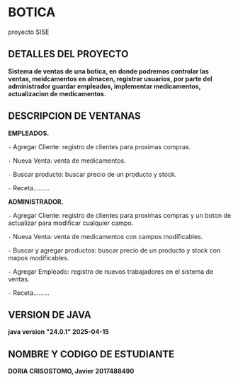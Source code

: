 # BOTICA
proyecto SISE

## DETALLES DEL PROYECTO
**Sistema de ventas de una botica, en donde podremos controlar las ventas, meidcamentos en almacen, registrar usuarios, 
por parte del administrador  guardar empleados, implementar medicamentos, actualizacion de medicamentos.**
## DESCRIPCION DE VENTANAS
**EMPLEADOS.**

`-` Agregar Cliente: registro de clientes para proximas compras. 

`-` Nueva Venta: venta de medicamentos.

`-` Buscar producto: buscar precio de un producto y stock.

`-` Receta.........


**ADMINISTRADOR.**

`-` Agregar Cliente: registro de clientes para proximas compras  y un boton de actualizar para modificar cualquier campo.

`-` Nueva Venta: venta de medicamentos con campos modificables.

`-` Buscar y agregar productos: buscar precio de un producto y stock con mapos modificables.

`-` Agregar Empleado: registro de nuevos trabajadores en el sistema de ventas.

`-` Receta.........

## VERSION DE JAVA
**java version "24.0.1" 2025-04-15**
## NOMBRE Y CODIGO DE ESTUDIANTE
**DORIA CRISOSTOMO, Javier**
**2017488490**
